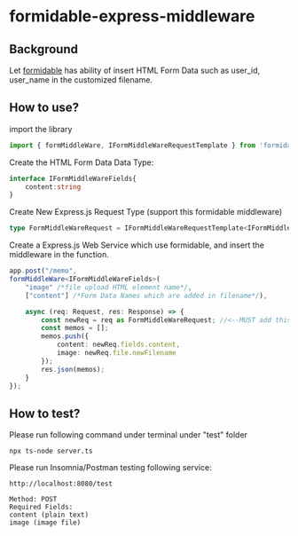 # formidable-express-middleware

## Background
Let [formidable](https://github.com/node-formidable/formidable) has ability of insert HTML Form Data such as user_id, user_name in the customized filename.

## How to use?
import the library
```typescript
import { formMiddleWare, IFormMiddleWareRequestTemplate } from 'formidable-express-middleware';
```

Create the HTML Form Data Data Type:
```typescript
interface IFormMiddleWareFields{
    content:string
}
```

Create New Express.js Request Type (support this formidable middleware)
```typescript
type FormMiddleWareRequest = IFormMiddleWareRequestTemplate<IFormMiddleWareFields>;
```

Create a Express.js Web Service which use formidable, and insert the middleware in the function.
```typescript
app.post("/memo", 
formMiddleWare<IFormMiddleWareFields>(
    "image" /*file upload HTML element name*/, 
    ["content"] /*Form Data Names which are added in filename*/),

    async (req: Request, res: Response) => {
        const newReq = req as FormMiddleWareRequest; //<--MUST add this code before use it
        const memos = [];
        memos.push({
            content: newReq.fields.content,
            image: newReq.file.newFilename
        });
        res.json(memos);
    }
});
```

## How to test?
Please run following command under terminal under "test" folder
```
npx ts-node server.ts
```

Please run Insomnia/Postman testing following service:
```
http://localhost:8080/test

Method: POST
Required Fields:
content (plain text)
image (image file)
```